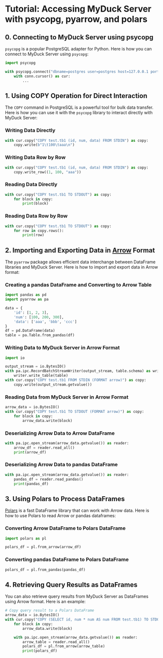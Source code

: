 # Tutorial: Accessing MyDuck Server with psycopg, pyarrow, and polars

## 0. Connecting to MyDuck Server using psycopg

`psycopg` is a popular PostgreSQL adapter for Python. Here is how you can connect to MyDuck Server using `psycopg`:

```python
import psycopg

with psycopg.connect("dbname=postgres user=postgres host=127.0.0.1 port=5432", autocommit=True) as conn:
    with conn.cursor() as cur:
        ...
```

## 1. Using COPY Operation for Direct Interaction

The `COPY` command in PostgreSQL is a powerful tool for bulk data transfer. Here is how you can use it with the `psycopg` library to interact directly with MyDuck Server:

### Writing Data Directly

```python
with cur.copy("COPY test.tb1 (id, num, data) FROM STDIN") as copy:
    copy.write(b"1\t100\taaa\n")
```

### Writing Data Row by Row

```python
with cur.copy("COPY test.tb1 (id, num, data) FROM STDIN") as copy:
    copy.write_row((1, 100, "aaa"))
```

### Reading Data Directly

```python
with cur.copy("COPY test.tb1 TO STDOUT") as copy:
    for block in copy:
        print(block)
```

### Reading Data Row by Row

```python
with cur.copy("COPY test.tb1 TO STDOUT") as copy:
    for row in copy.rows():
        print(row)
```

## 2. Importing and Exporting Data in [Arrow](https://arrow.apache.org/) Format

The `pyarrow` package allows efficient data interchange between DataFrame libraries and MyDuck Server. Here is how to import and export data in Arrow format:

### Creating a pandas DataFrame and Converting to Arrow Table

```python
import pandas as pd
import pyarrow as pa

data = {
    'id': [1, 2, 3],
    'num': [100, 200, 300],
    'data': ['aaa', 'bbb', 'ccc']
}
df = pd.DataFrame(data)
table = pa.Table.from_pandas(df)
```

### Writing Data to MyDuck Server in Arrow Format

```python
import io

output_stream = io.BytesIO()
with pa.ipc.RecordBatchStreamWriter(output_stream, table.schema) as writer:
    writer.write_table(table)
with cur.copy("COPY test.tb1 FROM STDIN (FORMAT arrow)") as copy:
    copy.write(output_stream.getvalue())
```

### Reading Data from MyDuck Server in Arrow Format

```python
arrow_data = io.BytesIO()
with cur.copy("COPY test.tb1 TO STDOUT (FORMAT arrow)") as copy:
    for block in copy:
        arrow_data.write(block)
```

### Deserializing Arrow Data to Arrow DataFrame

```python
with pa.ipc.open_stream(arrow_data.getvalue()) as reader:
    arrow_df = reader.read_all()
    print(arrow_df)
```

### Deserializing Arrow Data to pandas DataFrame

```python
with pa.ipc.open_stream(arrow_data.getvalue()) as reader:
    pandas_df = reader.read_pandas()
    print(pandas_df)
```

## 3. Using Polars to Process DataFrames

[Polars](https://github.com/pola-rs/polars) is a fast DataFrame library that can work with Arrow data. Here is how to use Polars to read Arrow or pandas dataframes:

### Converting Arrow DataFrame to Polars DataFrame

```python
import polars as pl

polars_df = pl.from_arrow(arrow_df)
```

### Converting pandas DataFrame to Polars DataFrame

```python
polars_df = pl.from_pandas(pandas_df)
```

## 4. Retrieving Query Results as DataFrames

You can also retrieve query results from MyDuck Server as DataFrames using Arrow format. Here is an example:

```python
# Copy query result to a Polars DataFrame
arrow_data = io.BytesIO()
with cur.copy("COPY (SELECT id, num * num AS num FROM test.tb1) TO STDOUT (FORMAT arrow)") as copy:
    for block in copy:
        arrow_data.write(block)

    with pa.ipc.open_stream(arrow_data.getvalue()) as reader:
        arrow_table = reader.read_all()
        polars_df = pl.from_arrow(arrow_table)
        print(polars_df)
```